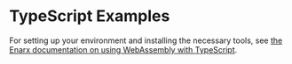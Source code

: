 # TypeScript Examples

For setting up your environment and installing the necessary tools, see [the Enarx documentation on using WebAssembly with TypeScript](https://enarx.dev/docs/WebAssembly/TypeScript).
